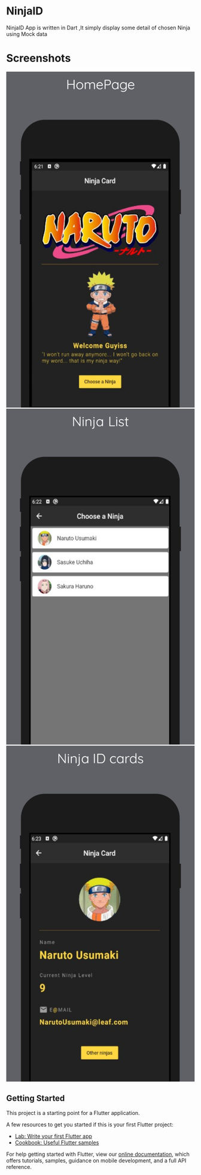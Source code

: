 # NinjaID

NinjaID App is written in Dart ,It simply display some detail of chosen Ninja using Mock data

# Screenshots
![](screenshots/screenshot_1.png)![](screenshots/screenshot_2.png)
![](screenshots/screenshot_3.png)

## Getting Started

This project is a starting point for a Flutter application.

A few resources to get you started if this is your first Flutter project:

- [Lab: Write your first Flutter app](https://flutter.dev/docs/get-started/codelab)
- [Cookbook: Useful Flutter samples](https://flutter.dev/docs/cookbook)

For help getting started with Flutter, view our
[online documentation](https://flutter.dev/docs), which offers tutorials,
samples, guidance on mobile development, and a full API reference.
